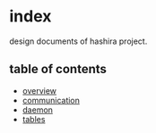 # index

design documents of hashira project.

## table of contents

* [overview](./overview.md)
* [communication](./communication/communication.md)
* [daemon](./daemon.md)
* [tables](./tables.md)
